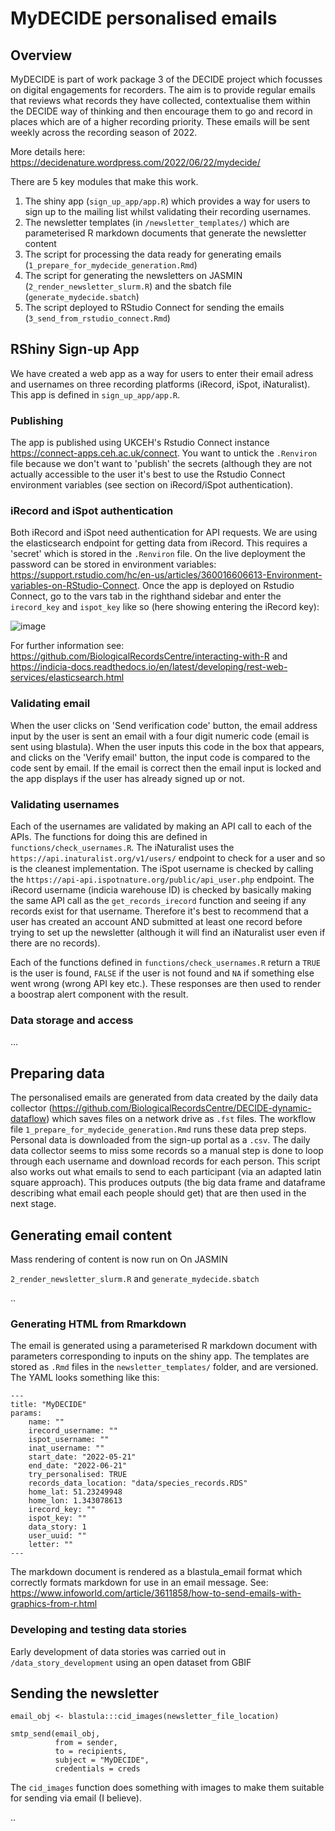 # MyDECIDE personalised emails

## Overview

MyDECIDE is part of work package 3 of the DECIDE project which focusses on digital engagements for recorders. The aim is to provide regular emails that reviews what records they have collected, contextualise them within the DECIDE way of thinking and then encourage them to go and record in places which are of a higher recording priority. These emails will be sent weekly across the recording season of 2022.

More details here: https://decidenature.wordpress.com/2022/06/22/mydecide/

There are 5 key modules that make this work.

 1. The shiny app (`sign_up_app/app.R`) which provides a way for users to sign up to the mailing list whilst validating their recording usernames.
 2. The newsletter templates (in `/newsletter_templates/`) which are parameterised R markdown documents that generate the newsletter content
 3. The script for processing the data ready for generating emails (`1_prepare_for_mydecide_generation.Rmd`)
 4. The script for generating the newsletters on JASMIN (`2_render_newsletter_slurm.R`) and the sbatch file (`generate_mydecide.sbatch`)
 5. The script deployed to RStudio Connect for sending the emails (`3_send_from_rstudio_connect.Rmd`)

## RShiny Sign-up App

We have created a web app as a way for users to enter their email adress and usernames on three recording platforms (iRecord, iSpot, iNaturalist). This app is defined in `sign_up_app/app.R`.

### Publishing

The app is published using UKCEH's Rstudio Connect instance https://connect-apps.ceh.ac.uk/connect. You want to untick the `.Renviron` file because we don't want to 'publish' the secrets (although they are not actually accessible to the user it's best to use the Rstudio Connect environment variables (see section on iRecord/iSpot authentication).

### iRecord and iSpot authentication

Both iRecord and iSpot need authentication for API requests. We are using the elasticsearch endpoint for getting data from iRecord. This requires a 'secret' which is stored in the `.Renviron` file. On the live deployment the password can be stored in environment variables: https://support.rstudio.com/hc/en-us/articles/360016606613-Environment-variables-on-RStudio-Connect. Once the app is deployed on Rstudio Connect, go to the vars tab in the righthand sidebar and enter the `irecord_key` and `ispot_key` like so (here showing entering the iRecord key):

![image](https://user-images.githubusercontent.com/17750766/148048651-29a304af-4c1d-40f3-a752-8616129e345d.png)

For further information see: https://github.com/BiologicalRecordsCentre/interacting-with-R and https://indicia-docs.readthedocs.io/en/latest/developing/rest-web-services/elasticsearch.html

### Validating email

When the user clicks on 'Send verification code' button, the email address input by the user is sent an email with a four digit numeric code (email is sent using blastula). When the user inputs this code in the box that appears, and clicks on the 'Verify email' button, the input code is compared to the code sent by email. If the email is correct then the email input is locked and the app displays if the user has already signed up or not.

### Validating usernames

Each of the usernames are validated by making an API call to each of the APIs. The functions for doing this are defined in `functions/check_usernames.R`. The iNaturalist uses the `https://api.inaturalist.org/v1/users/` endpoint to check for a user and so is the cleanest implementation. The iSpot username is checked by calling the `https://api-api.ispotnature.org/public/api_user.php` endpoint. The iRecord username (indicia warehouse ID) is checked by basically making the same API call as the `get_records_irecord` function and seeing if any records exist for that username. Therefore it's best to recommend that a user has created an account AND submitted at least one record before trying to set up the newsletter (although it will find an iNaturalist user even if there are no records).

Each of the functions defined in `functions/check_usernames.R` return a `TRUE` is the user is found, `FALSE` if the user is not found and `NA` if something else went wrong (wrong API key etc.). These responses are then used to render a boostrap alert component with the result.

### Data storage and access

...

## Preparing data

The personalised emails are generated from data created by the daily data collector (https://github.com/BiologicalRecordsCentre/DECIDE-dynamic-dataflow) which saves files on a network drive as `.fst` files. The workflow file `1_prepare_for_mydecide_generation.Rmd` runs these data prep steps. Personal data is downloaded from the sign-up portal as a `.csv`. The daily data collector seems to miss some records so a manual step is done to loop through each username and download records for each person. This script also works out what emails to send to each participant (via an adapted latin square approach). This produces outputs (the big data frame and dataframe describing what email each people should get) that are then used in the next stage.

## Generating email content

Mass rendering of content is now run on
On JASMIN

`2_render_newsletter_slurm.R` and `generate_mydecide.sbatch`

..

### Generating HTML from Rmarkdown

The email is generated using a parameterised R markdown document with parameters corresponding to inputs on the shiny app. The templates are stored as `.Rmd` files in the `newsletter_templates/` folder, and are versioned. The YAML looks something like this:

```
---
title: "MyDECIDE"
params:
    name: ""
    irecord_username: ""
    ispot_username: ""
    inat_username: ""
    start_date: "2022-05-21"
    end_date: "2022-06-21"
    try_personalised: TRUE
    records_data_location: "data/species_records.RDS"
    home_lat: 51.23249948
    home_lon: 1.343078613
    irecord_key: ""
    ispot_key: ""
    data_story: 1
    user_uuid: ""
    letter: ""
---
```

The markdown document is rendered as a blastula_email format which correctly formats markdown for use in an email message. See: https://www.infoworld.com/article/3611858/how-to-send-emails-with-graphics-from-r.html

### Developing and testing data stories

Early development of data stories was carried out in `/data_story_development` using an open dataset from GBIF

## Sending the newsletter

```
email_obj <- blastula:::cid_images(newsletter_file_location)
        
smtp_send(email_obj,
          from = sender,
          to = recipients,
          subject = "MyDECIDE",
          credentials = creds
```

The `cid_images` function does something with images to make them suitable for sending via email (I believe).
 
..

